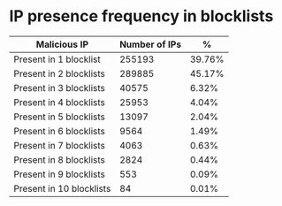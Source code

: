 # IP presence frequency in blocklists
| Malicious IP | Number of IPs | % |
|----|----|----|
| Present in 1 blocklist | 255193 | 39.76% |
| Present in 2 blocklists | 289885 | 45.17% |
| Present in 3 blocklists | 40575 | 6.32% |
| Present in 4 blocklists | 25953 | 4.04% |
| Present in 5 blocklists | 13097 | 2.04% |
| Present in 6 blocklists | 9564 | 1.49% |
| Present in 7 blocklists | 4063 | 0.63% |
| Present in 8 blocklists | 2824 | 0.44% |
| Present in 9 blocklists | 553 | 0.09% |
| Present in 10 blocklists | 84 | 0.01% |
